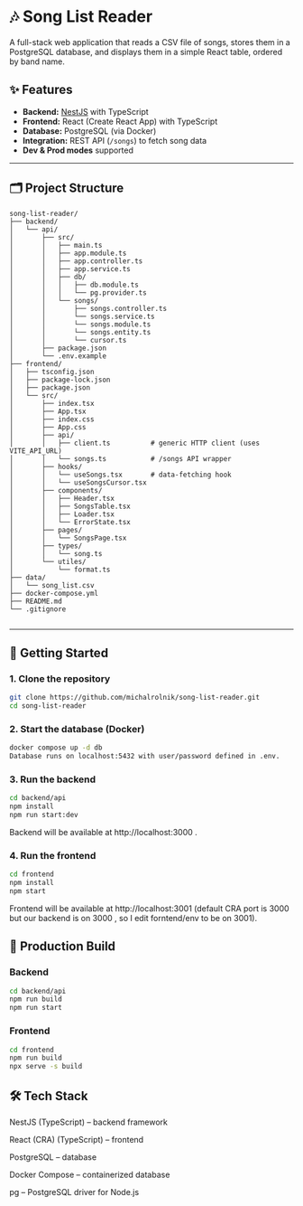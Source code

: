 # 🎶 Song List Reader

A full-stack web application that reads a CSV file of songs, stores them in a PostgreSQL database, and displays them in a simple React table, ordered by band name.

## ✨ Features
- **Backend:** [NestJS](https://nestjs.com/) with TypeScript  
- **Frontend:** React (Create React App) with TypeScript  
- **Database:** PostgreSQL (via Docker)  
- **Integration:** REST API (`/songs`) to fetch song data  
- **Dev & Prod modes** supported  

---

## 🗂 Project Structure

```text
song-list-reader/
├── backend/
│   └── api/
│       ├── src/
│       │   ├── main.ts
│       │   ├── app.module.ts
│       │   ├── app.controller.ts
│       │   ├── app.service.ts
│       │   ├── db/
│       │   │   ├── db.module.ts
│       │   │   └── pg.provider.ts
│       │   └── songs/
│       │       ├── songs.controller.ts
│       │       └── songs.service.ts
│       │       └── songs.module.ts
│       │       └── songs.entity.ts
│       │       └── cursor.ts
│       ├── package.json
│       └── .env.example
├── frontend/
│   ├── tsconfig.json
│   ├── package-lock.json
│   ├── package.json
│   └── src/
│       ├── index.tsx
│       ├── App.tsx
│       ├── index.css
│       ├── App.css
│       ├── api/
│       │   ├── client.ts          # generic HTTP client (uses VITE_API_URL)
│       │   └── songs.ts           # /songs API wrapper
│       ├── hooks/
│       │   └── useSongs.tsx       # data-fetching hook
│       │   └── useSongsCursor.tsx       
│       ├── components/
│       │   ├── Header.tsx
│       │   ├── SongsTable.tsx
│       │   ├── Loader.tsx
│       │   └── ErrorState.tsx
│       ├── pages/
│       │   └── SongsPage.tsx
│       ├── types/
│       │   └── song.ts
│       └── utiles/
│           └── format.ts
├── data/
│   └── song_list.csv
├── docker-compose.yml
├── README.md
└── .gitignore


```
---

## 🚀 Getting Started

### 1. Clone the repository
```bash
git clone https://github.com/michalrolnik/song-list-reader.git
cd song-list-reader
```

### 2. Start the database (Docker)
```bash
docker compose up -d db
Database runs on localhost:5432 with user/password defined in .env.
```



### 3. Run the backend
```bash
cd backend/api
npm install
npm run start:dev
```

Backend will be available at http://localhost:3000
.

### 4. Run the frontend
```bash
cd frontend
npm install
npm start
```

Frontend will be available at http://localhost:3001
 (default CRA port is 3000 but our backend is on 3000 , so I edit forntend/env to be on 3001).

## 🔧 Production Build
### Backend
```bash
cd backend/api
npm run build
npm run start
```

### Frontend
```bash
cd frontend
npm run build
npx serve -s build
```

 ## 🛠 Tech Stack

NestJS (TypeScript) – backend framework

React (CRA) (TypeScript) – frontend

PostgreSQL – database

Docker Compose – containerized database

pg – PostgreSQL driver for Node.js



